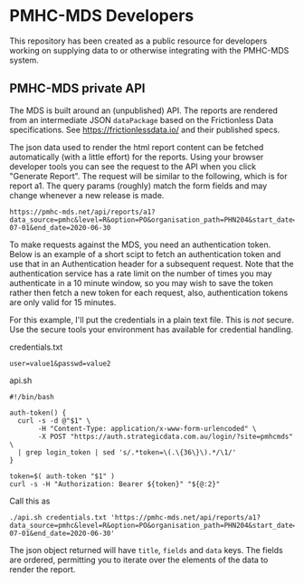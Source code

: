 # PMHC-MDS Developers

This repository has been created as a public resource for developers working on supplying data to or otherwise integrating with the PMHC-MDS system.

## PMHC-MDS private API

The MDS is built around an (unpublished) API. The reports are rendered from an
intermediate JSON `dataPackage` based on the Frictionless Data specifications.
See https://frictionlessdata.io/ and their published specs.

The json data used to render the html report content can be fetched
automatically (with a little effort) for the reports. Using your browser
developer tools you can see the request to the API when you click
"Generate Report". The request will be similar to the following, which is for
report a1. The query params (roughly) match the form fields and may change
whenever a new release is made.

```
https://pmhc-mds.net/api/reports/a1?data_source=pmhc&level=R&option=PO&organisation_path=PHN204&start_date=2019-07-01&end_date=2020-06-30
```

To make requests against the MDS, you need an authentication token. Below is an
example of a short scipt to fetch an authentication token and use that in an
Authentication header for a subsequent request. Note that the authentication
service has a rate limit on the number of times you may authenticate in a 10
minute window, so you may wish to save the token rather then fetch a new token
for each request, also, authentication tokens are only valid for 15 minutes.


For this example, I'll put the credentials in a plain text file.
This is *not* secure. Use the secure tools your environment has available
for credential handling.

credentials.txt
```
user=value1&passwd=value2
```

api.sh
```
#!/bin/bash

auth-token() {
  curl -s -d @"$1" \
       -H "Content-Type: application/x-www-form-urlencoded" \
       -X POST "https://auth.strategicdata.com.au/login/?site=pmhcmds" \
  | grep login_token | sed 's/.*token=\(.\{36\}\).*/\1/'
}

token=$( auth-token "$1" )
curl -s -H "Authorization: Bearer ${token}" "${@:2}"
```

Call this as
```
./api.sh credentials.txt 'https://pmhc-mds.net/api/reports/a1?data_source=pmhc&level=R&option=PO&organisation_path=PHN204&start_date=2019-07-01&end_date=2020-06-30'
```

The json object returned will have `title`, `fields` and `data` keys. The
fields are ordered, permitting you to iterate over the elements of the data
to render the report.
